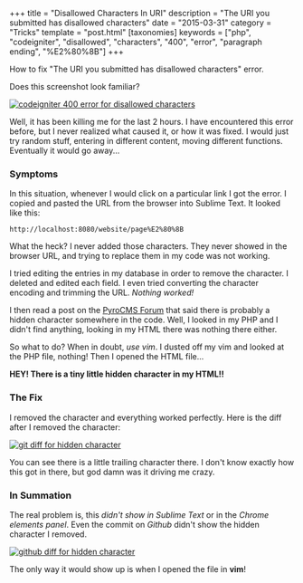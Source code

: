 +++
title = "Disallowed Characters In URI"
description = "The URI you submitted has disallowed characters"
date = "2015-03-31"
category = "Tricks"
template = "post.html"
[taxonomies]
keywords = ["php", "codeigniter", "disallowed", "characters", "400", "error", "paragraph ending", "%E2%80%8B"]
+++

How to fix "The URI you submitted has disallowed characters" error.

Does this screenshot look familiar?

<div class="center">
  <a href="/images/error-400-disallowed-characters.png" target="_blank"><img alt="codeigniter 400 error for disallowed characters" src="/images/error-400-disallowed-characters.png" ></a>
</div>

Well, it has been killing me for the last 2 hours. I have encountered this error before, but I never realized what caused it, or how it was fixed. I would just try random stuff, entering in different content, moving different functions. Eventually it would go away...

### Symptoms

In this situation, whenever I would click on a particular link I got the error. I copied and pasted the URL from the browser into Sublime Text. It looked like this:

```
http://localhost:8080/website/page%E2%80%8B
```

What the heck? I never added those characters. They never showed in the browser URL, and trying to replace them in my code was not working.

I tried editing the entries in my database in order to remove the character. I deleted and edited each field. I even tried converting the character encoding and trimming the URL. *Nothing worked!*

I then read a post on the [PyroCMS Forum](https://forum.pyrocms.com/discussion/24142/does-pagesurl-return-with-disallowed-characters-for-you-too) that said there is probably a hidden character somewhere in the code. Well, I looked in my PHP and I didn't find anything, looking in my HTML there was nothing there either.

So what to do? When in doubt, *use vim*. I dusted off my vim and looked at the PHP file, nothing! Then I opened the HTML file...

**HEY! There is a tiny little hidden character in my HTML!!**

### The Fix

I removed the character and everything worked perfectly. Here is the diff after I removed the character:

<div class="center">
  <a href="/images/hidden-character-diff.png" target="_blank"><img alt="git diff for hidden character" src="/images/hidden-character-diff.png" ></a>
</div>

You can see there is a little trailing character there. I don't know exactly how this got in there, but god damn was it driving me crazy.

### In Summation

The real problem is, this *didn't show in Sublime Text* or in the *Chrome elements panel*. Even the commit on *Github* didn't show the hidden character I removed.

<div class="center">
  <a href="/images/github-hidden-character-diff.png" target="_blank"><img alt="github diff for hidden character" src="/images/github-hidden-character-diff.png" ></a>
</div>

The only way it would show up is when I opened the file in **vim**!
